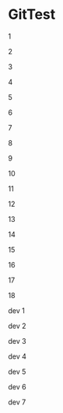 # GitTest


1

2

3

4

5

6

7

8

9

10

11

12

13

14

15

16

17

18

dev 1

dev 2

dev 3

dev 4

dev 5

dev 6

dev 7

